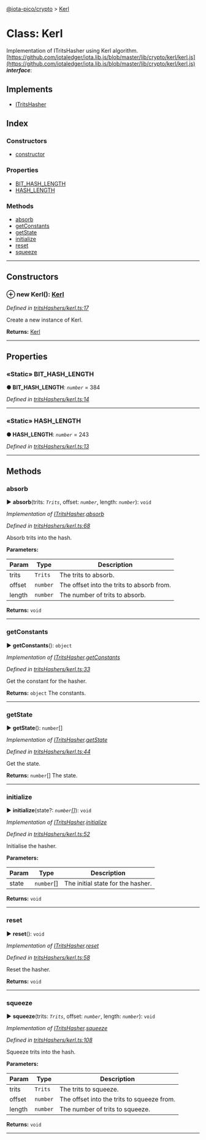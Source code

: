 [@iota-pico/crypto](../README.md) > [Kerl](../classes/kerl.md)



# Class: Kerl


Implementation of ITritsHasher using Kerl algorithm. [https://github.com/iotaledger/iota.lib.js/blob/master/lib/crypto/kerl/kerl.js](https://github.com/iotaledger/iota.lib.js/blob/master/lib/crypto/kerl/kerl.js)
*__interface__*: 


## Implements

* [ITritsHasher](../interfaces/itritshasher.md)

## Index

### Constructors

* [constructor](kerl.md#constructor)


### Properties

* [BIT_HASH_LENGTH](kerl.md#bit_hash_length)
* [HASH_LENGTH](kerl.md#hash_length)


### Methods

* [absorb](kerl.md#absorb)
* [getConstants](kerl.md#getconstants)
* [getState](kerl.md#getstate)
* [initialize](kerl.md#initialize)
* [reset](kerl.md#reset)
* [squeeze](kerl.md#squeeze)



---
## Constructors
<a id="constructor"></a>


### ⊕ **new Kerl**(): [Kerl](kerl.md)


*Defined in [tritsHashers/kerl.ts:17](https://github.com/iotaeco/iota-pico-crypto/blob/0ffc561/src/tritsHashers/kerl.ts#L17)*



Create a new instance of Kerl.




**Returns:** [Kerl](kerl.md)

---


## Properties
<a id="bit_hash_length"></a>

### «Static» BIT_HASH_LENGTH

**●  BIT_HASH_LENGTH**:  *`number`*  = 384

*Defined in [tritsHashers/kerl.ts:14](https://github.com/iotaeco/iota-pico-crypto/blob/0ffc561/src/tritsHashers/kerl.ts#L14)*





___

<a id="hash_length"></a>

### «Static» HASH_LENGTH

**●  HASH_LENGTH**:  *`number`*  = 243

*Defined in [tritsHashers/kerl.ts:13](https://github.com/iotaeco/iota-pico-crypto/blob/0ffc561/src/tritsHashers/kerl.ts#L13)*





___


## Methods
<a id="absorb"></a>

###  absorb

► **absorb**(trits: *`Trits`*, offset: *`number`*, length: *`number`*): `void`



*Implementation of [ITritsHasher](../interfaces/itritshasher.md).[absorb](../interfaces/itritshasher.md#absorb)*

*Defined in [tritsHashers/kerl.ts:68](https://github.com/iotaeco/iota-pico-crypto/blob/0ffc561/src/tritsHashers/kerl.ts#L68)*



Absorb trits into the hash.


**Parameters:**

| Param | Type | Description |
| ------ | ------ | ------ |
| trits | `Trits`   |  The trits to absorb. |
| offset | `number`   |  The offset into the trits to absorb from. |
| length | `number`   |  The number of trits to absorb. |





**Returns:** `void`





___

<a id="getconstants"></a>

###  getConstants

► **getConstants**(): `object`



*Implementation of [ITritsHasher](../interfaces/itritshasher.md).[getConstants](../interfaces/itritshasher.md#getconstants)*

*Defined in [tritsHashers/kerl.ts:33](https://github.com/iotaeco/iota-pico-crypto/blob/0ffc561/src/tritsHashers/kerl.ts#L33)*



Get the constant for the hasher.




**Returns:** `object`
The constants.






___

<a id="getstate"></a>

###  getState

► **getState**(): `number`[]



*Implementation of [ITritsHasher](../interfaces/itritshasher.md).[getState](../interfaces/itritshasher.md#getstate)*

*Defined in [tritsHashers/kerl.ts:44](https://github.com/iotaeco/iota-pico-crypto/blob/0ffc561/src/tritsHashers/kerl.ts#L44)*



Get the state.




**Returns:** `number`[]
The state.






___

<a id="initialize"></a>

###  initialize

► **initialize**(state?: *`number`[]*): `void`



*Implementation of [ITritsHasher](../interfaces/itritshasher.md).[initialize](../interfaces/itritshasher.md#initialize)*

*Defined in [tritsHashers/kerl.ts:52](https://github.com/iotaeco/iota-pico-crypto/blob/0ffc561/src/tritsHashers/kerl.ts#L52)*



Initialise the hasher.


**Parameters:**

| Param | Type | Description |
| ------ | ------ | ------ |
| state | `number`[]   |  The initial state for the hasher. |





**Returns:** `void`





___

<a id="reset"></a>

###  reset

► **reset**(): `void`



*Implementation of [ITritsHasher](../interfaces/itritshasher.md).[reset](../interfaces/itritshasher.md#reset)*

*Defined in [tritsHashers/kerl.ts:58](https://github.com/iotaeco/iota-pico-crypto/blob/0ffc561/src/tritsHashers/kerl.ts#L58)*



Reset the hasher.




**Returns:** `void`





___

<a id="squeeze"></a>

###  squeeze

► **squeeze**(trits: *`Trits`*, offset: *`number`*, length: *`number`*): `void`



*Implementation of [ITritsHasher](../interfaces/itritshasher.md).[squeeze](../interfaces/itritshasher.md#squeeze)*

*Defined in [tritsHashers/kerl.ts:108](https://github.com/iotaeco/iota-pico-crypto/blob/0ffc561/src/tritsHashers/kerl.ts#L108)*



Squeeze trits into the hash.


**Parameters:**

| Param | Type | Description |
| ------ | ------ | ------ |
| trits | `Trits`   |  The trits to squeeze. |
| offset | `number`   |  The offset into the trits to squeeze from. |
| length | `number`   |  The number of trits to squeeze. |





**Returns:** `void`





___


